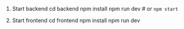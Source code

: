 1. Start backend
cd backend
npm install
npm run dev   # or `npm start`

2. Start frontend
cd frontend
npm install
npm run dev